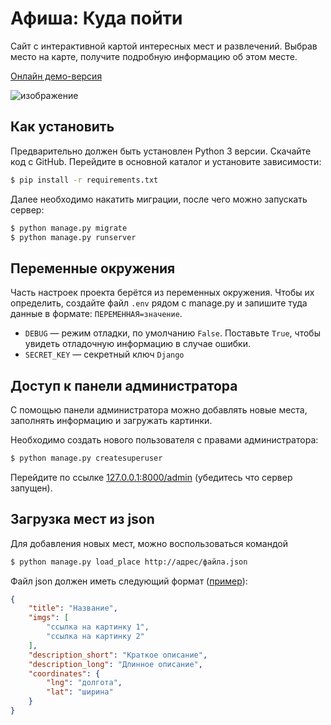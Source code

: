 # Афиша: Куда пойти

Сайт с интерактивной картой интересных мест и развлечений. Выбрав место на карте, получите подробную информацию об этом месте.

[Онлайн демо-версия](http://dwreaper.pythonanywhere.com/)

![изображение](https://user-images.githubusercontent.com/16899464/183261939-c8c64d31-1a02-4638-b161-81c97423e113.png)


## Как установить
Предварительно должен быть установлен Python 3 версии.
Скачайте код с GitHub. Перейдите в основной каталог и установите зависимости:
```sh
$ pip install -r requirements.txt
```
Далее необходимо накатить миграции, после чего можно запускать сервер:
```sh
$ python manage.py migrate
$ python manage.py runserver
```

## Переменные окружения

Часть настроек проекта берётся из переменных окружения. Чтобы их определить, создайте файл `.env` рядом с manage.py и запишите туда данные в формате: `ПЕРЕМЕННАЯ=значение`.
- `DEBUG` — режим отладки, по умолчанию `False`. Поставьте `True`, чтобы увидеть отладочную информацию в случае ошибки.
- `SECRET_KEY` — секретный ключ `Django`


## Доступ к панели администратора
С помощью панели администратора можно добавлять новые места, заполнять информацию и загружать картинки.

Необходимо создать нового пользователя с правами администратора:
```sh
$ python manage.py createsuperuser
```
Перейдите по ссылке [127.0.0.1:8000/admin](http://127.0.0.1:8000/admin) (убедитесь что сервер запущен).

## Загрузка мест из json
Для добавления новых мест, можно воспользоваться командой
```sh
$ python manage.py load_place http://адрес/файла.json
```

Файл json должен иметь следующий формат ([пример](https://gist.github.com/dmitry-zharinov/52601d899d97fa948d0864984c24ccf5)):
```json
{
    "title": "Название",
    "imgs": [
        "ссылка на картинку 1",
        "ссылка на картинку 2"
    ],
    "description_short": "Краткое описание",
    "description_long": "Длинное описание",
    "coordinates": {
        "lng": "долгота",
        "lat": "ширина"
    }
}
```

